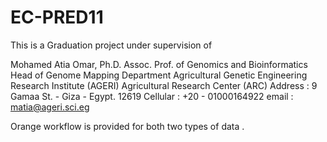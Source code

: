 # EC-PRED11

This is a Graduation project under supervision of 

Mohamed Atia Omar, Ph.D.
Assoc. Prof. of Genomics and Bioinformatics
Head of Genome Mapping Department 
Agricultural Genetic Engineering Research Institute (AGERI)
Agricultural Research Center (ARC)
Address :  9 Gamaa St. - Giza - Egypt. 12619
Cellular : +20 - 01000164922
email : matia@ageri.sci.eg


Orange workflow is provided for both two types of data  . 
